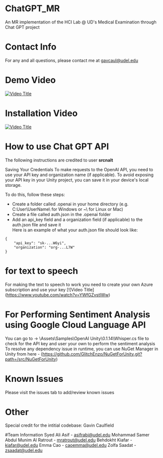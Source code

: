 # ChatGPT_MR  
An MR implementation of the HCI Lab @ UD's Medical Examination through Chat GPT project

# Contact Info
For any and all questions, please contact me at gavcaul@udel.edu

# Demo Video
[![Video Title](https://img.youtube.com/vi/saMoOezbxRw/0.jpg)](https://www.youtube.com/watch?v=saMoOezbxRw)

# Installation Video
[![Video Title](https://img.youtube.com/vi/CR11_s1qHyg/0.jpg)](https://www.youtube.com/watch?v=CR11_s1qHyg)

# How to use Chat GPT API
The following instructions are credited to user **srcnalt**

Saving Your Credentials
To make requests to the OpenAI API, you need to use your API key and organization name (if applicable). To avoid exposing your API key in your Unity project, you can save it in your device's local storage.

To do this, follow these steps:

* Create a folder called .openai in your home directory (e.g. C:User\UserName\ for Windows or ~\ for Linux or Mac)
* Create a file called auth.json in the .openai folder
* Add an api_key field and a organization field (if applicable) to the auth.json file and save it  
Here is an example of what your auth.json file should look like:
```
{
    "api_key": "sk-...W6yi",
    "organization": "org-...L7W"
}
```

# for text to speech
For making the text to speech to work you need to create your own Azure subscription and use your key [![Video Title] (https://www.youtube.com/watch?v=YWfGZvstlWw)

# For Performing Sentiment Analysis using Google Cloud Language API
You can go to -> \Assets\Samples\OpenAI Unity\0.1.14\Whisper.cs file to check for the API key and user your own to perform the sentiment analysis
To resolve any dependency issue in runtime, you can use NuGet Manager in Unity from here - (https://github.com/GlitchEnzo/NuGetForUnity.git?path=/src/NuGetForUnity)

# Known Issues
Please visit the issues tab to add/review known issues

# Other
Special credit for the intitial codebase: Gavin Caulfield

#Team Information
Syed Ali Asif - asifrabi@udel.edu
Mohammad Samer Abdul Munim Al Ratrout - mratrout@udel.edu
Behdokht Kiafar - kiafar@udel.edu
Emma Cao - caoemma@udel.edu
Zolfa Saadat - zsaadat@udel.edu